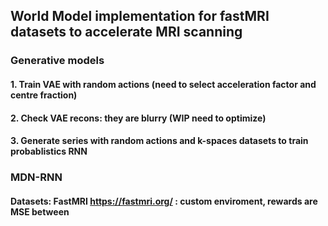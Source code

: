 ## World Model implementation for fastMRI datasets to accelerate MRI scanning 

###  Generative models 
#### 1. Train VAE with random actions (need to select acceleration factor and centre fraction)
#### 2. Check VAE recons: they are blurry (WIP need to optimize)
#### 3. Generate series with random actions and k-spaces datasets to train probablistics RNN


### MDN-RNN 

####
####
####





#### Datasets: FastMRI https://fastmri.org/ : custom enviroment, rewards are MSE between 
